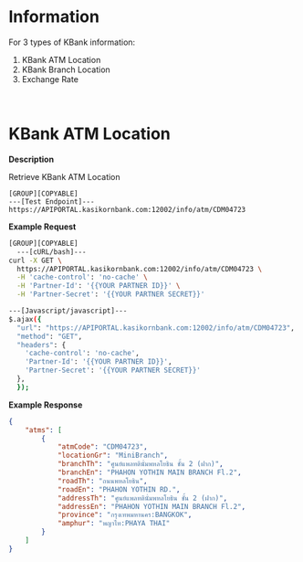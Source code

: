 ﻿# **Information**

For 3 types of KBank information:

1. KBank ATM Location
2. KBank Branch Location
3. Exchange Rate

<br />

# KBank ATM Location

**Description**

Retrieve KBank ATM Location

```code
[GROUP][COPYABLE]
---[Test Endpoint]---
https://APIPORTAL.kasikornbank.com:12002/info/atm/CDM04723
```

**Example Request**

```bash
[GROUP][COPYABLE]
  ---[cURL/bash]---
curl -X GET \
  https://APIPORTAL.kasikornbank.com:12002/info/atm/CDM04723 \
  -H 'cache-control': 'no-cache' \
  -H 'Partner-Id': '{{YOUR PARTNER ID}}' \
  -H 'Partner-Secret': '{{YOUR PARTNER SECRET}}'

---[Javascript/javascript]---
$.ajax({
  "url": "https://APIPORTAL.kasikornbank.com:12002/info/atm/CDM04723",
  "method": "GET",
  "headers": {
    'cache-control': 'no-cache',
    'Partner-Id': '{{YOUR PARTNER ID}}',
    'Partner-Secret': '{{YOUR PARTNER SECRET}}'
  },
  });
```

**Example Response**

```json
{
    "atms": [
        {
            "atmCode": "CDM04723",
            "locationGr": "MiniBranch",
            "branchTh": "ศูนย์แพลทตินั่มพหลโยธิน ชั้น 2 (ฝาก)",
            "branchEn": "PHAHON YOTHIN MAIN BRANCH Fl.2",
            "roadTh": "ถนนพหลโยธิน",
            "roadEn": "PHAHON YOTHIN RD.",
            "addressTh": "ศูนย์แพลทตินั่มพหลโยธิน ชั้น 2 (ฝาก)",
            "addressEn": "PHAHON YOTHIN MAIN BRANCH Fl.2",
            "province": "กรุงเทพมหานคร:BANGKOK",
            "amphur": "พญาไท:PHAYA THAI"
        }
    ]
}
```
